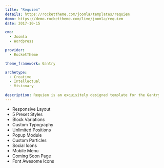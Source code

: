 ```yaml
---
title: "Requiem"
details: https://rockettheme.com/joomla/templates/requiem
demo: https://demo.rockettheme.com/live/joomla/requiem
date: 2017-10-15

cms: 
  - Joomla
  - Wordpress

provider: 
  - RocketTheme

theme_framework: Gantry

archetype:
  - Creative
  - Intellectual
  - Visionary
  
description: Requiem is an exquisitely designed template for the Gantry 5 template framework, offering a fixed side position, for the logo and other elements. Easy to style, configure and customize through an advanced, user friendly and modern interface.
---
```


* Responsive Layout
* 5 Preset Styles
* Block Variations
* Custom Typography
* Unlimited Positions
* Popup Module
* Custom Particles
* Social Icons
* Mobile Menu
* Coming Soon Page
* Font Awesome Icons	